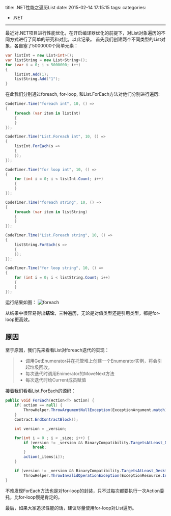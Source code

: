 title: .NET性能之遍历List<T>
date: 2015-02-14 17:15:15
tags:
categories:
- .NET
---


最近对.NET项目进行性能优化，在开启编译器优化的前提下，对List<T>对象遍历的不同方式进行了简单的研究和对比，以此记录。
首先我们创建两个不同类型的List对象，各自塞了5000000个简单元素：
```csharp
var listInt = new List<int>();
var listString = new List<String>();
for (var i = 0; i < 5000000; i++)
{
	listInt.Add(1);
	listString.Add("1");
}
```
在此我们分别通过foreach, for-loop, 和List<T>.ForEach方法对他们分别进行遍历:
```csharp
CodeTimer.Time("foreach int", 10, () =>
{
    foreach (var item in listInt)
    {
    }
});

CodeTimer.Time("List.Foreach int", 10, () =>
{
    listInt.ForEach(s =>
    {
    });
});

CodeTimer.Time("for loop int", 10, () =>
{
    for (int i = 0; i < listInt.Count; i++)
    {
    }
});

CodeTimer.Time("foreach string", 10, () =>
{
    foreach (var item in listString)
    {
    }
});

CodeTimer.Time("List.Foreach string", 10, () =>
{
    listString.ForEach(s =>
    {
    });
});

CodeTimer.Time("for loop string", 10, () =>
{
    for (int i = 0; i < listString.Count; i++)
    {
    }
});
```
运行结果如图：
![foreach](/img/foreach.png)

从结果中很容易得出**结论**，三种遍历，无论是对值类型还是引用类型，都是for-loop更高效。

## 原因

至于原因，我们先来看看List<T>对foreach迭代的实现：
> * 调用GetEnumerator并在托管堆上创建一个Enumerator实例，将会引起垃圾回收。
> * 每次迭代时调用Enimerator的MoveNext方法
> * 每次迭代时给Current成员赋值

接着我们看看List<T>.ForEach的源码：
```csharp
public void ForEach(Action<T> action) {
    if( action == null) {
        ThrowHelper.ThrowArgumentNullException(ExceptionArgument.match);
    }
    Contract.EndContractBlock();

    int version = _version;

    for(int i = 0 ; i < _size; i++) {
        if (version != _version && BinaryCompatibility.TargetsAtLeast_Desktop_V4_5) {
            break;
        }
        action(_items[i]);
    }

    if (version != _version && BinaryCompatibility.TargetsAtLeast_Desktop_V4_5)
        ThrowHelper.ThrowInvalidOperationException(ExceptionResource.InvalidOperation_EnumFailedVersion);
}
```
不难发现ForEach方法也是对for-loop的封装，只不过每次都要执行一次Action委托，比for-loop慢是肯定的。

最后，如果大家追求性能的话，建议尽量使用for-loop对List<T>遍历。

